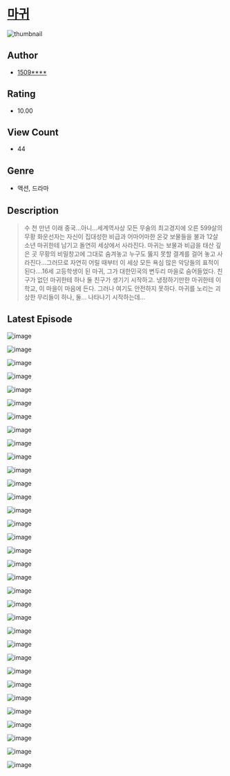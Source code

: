 # [마귀](https://comic.naver.com/challenge/list?titleId=811142)
![thumbnail](https://image-comic.pstatic.net/user_contents_data/challenge_comic/2023/05/25/367212/upload_7149806594454729521_480x623.jpeg)

## Author
- [1509****](https://comic.naver.com/artistTitle?id=367212)

## Rating
- 10.00

## View Count
- 44

## Genre
- 액션, 드라마

## Description
> 수 천 만년 이래 중국...아니...세계역사상 모든 무술의 최고경지에 오른 599살의 무황 화운선자는 자신이 집대성한 비급과 어마어마한 온갖 보물들을 불과 12살 소년 마귀한테 남기고 돌연히 세상에서 사라진다. 마귀는 보물과 비급을 태산 깊은 곳 무황의 비밀창고에 그대로 숨겨놓고 누구도 뚫지 못할 결계를 걸어 놓고 사라진다...그러므로 자연히 어릴 때부터 이 세상 모든 욕심 많은 악당들의 표적이 된다....16세 고등학생이 된 마귀, 그가 대한민국의 변두리 마을로 숨어들었다. 친구가 없던 마귀한테 하나 둘 친구가 생기기 시작하고. 냉정하기만한 마귀한테 이 학교, 이 마을이 마음에 든다. 그러나 여기도 안전하지 못하다. 마귀를 노리는 괴상한 무리들이 하나, 둘... 나타나기 시작하는데...


## Latest Episode
![image](https://image-comic.pstatic.net/user_contents_data/challenge_comic/2023/05/25/367212/upload_7305739526782204257.jpeg)

![image](https://image-comic.pstatic.net/user_contents_data/challenge_comic/2023/05/25/367212/upload_7017230982003767397.jpeg)

![image](https://image-comic.pstatic.net/user_contents_data/challenge_comic/2023/05/25/367212/upload_7003156133673646180.jpeg)

![image](https://image-comic.pstatic.net/user_contents_data/challenge_comic/2023/05/25/367212/upload_7004844974860023601.jpeg)

![image](https://image-comic.pstatic.net/user_contents_data/challenge_comic/2023/05/25/367212/upload_3833462911946799161.jpeg)

![image](https://image-comic.pstatic.net/user_contents_data/challenge_comic/2023/05/25/367212/upload_3618186433706274872.jpeg)

![image](https://image-comic.pstatic.net/user_contents_data/challenge_comic/2023/05/25/367212/upload_3472949550365488695.jpeg)

![image](https://image-comic.pstatic.net/user_contents_data/challenge_comic/2023/05/25/367212/upload_3761460496091930981.jpeg)

![image](https://image-comic.pstatic.net/user_contents_data/challenge_comic/2023/05/25/367212/upload_3544386105872890210.jpeg)

![image](https://image-comic.pstatic.net/user_contents_data/challenge_comic/2023/05/25/367212/upload_3545007341968909409.jpeg)

![image](https://image-comic.pstatic.net/user_contents_data/challenge_comic/2023/05/25/367212/upload_3904681574233553206.jpeg)

![image](https://image-comic.pstatic.net/user_contents_data/challenge_comic/2023/05/25/367212/upload_3472610003233563187.jpeg)

![image](https://image-comic.pstatic.net/user_contents_data/challenge_comic/2023/05/25/367212/upload_7378416149336568420.jpeg)

![image](https://image-comic.pstatic.net/user_contents_data/challenge_comic/2023/05/25/367212/upload_3545518413116039479.jpeg)

![image](https://image-comic.pstatic.net/user_contents_data/challenge_comic/2023/05/25/367212/upload_7378362277527904564.jpeg)

![image](https://image-comic.pstatic.net/user_contents_data/challenge_comic/2023/05/25/367212/upload_7364291827311391074.jpeg)

![image](https://image-comic.pstatic.net/user_contents_data/challenge_comic/2023/05/25/367212/upload_7293070945267366245.jpeg)

![image](https://image-comic.pstatic.net/user_contents_data/challenge_comic/2023/05/25/367212/upload_3689349012380727094.jpeg)

![image](https://image-comic.pstatic.net/user_contents_data/challenge_comic/2023/05/25/367212/upload_3918476042921128036.jpeg)

![image](https://image-comic.pstatic.net/user_contents_data/challenge_comic/2023/05/25/367212/upload_3486459249816713571.jpeg)

![image](https://image-comic.pstatic.net/user_contents_data/challenge_comic/2023/05/25/367212/upload_7220167830257415730.jpeg)

![image](https://image-comic.pstatic.net/user_contents_data/challenge_comic/2023/05/25/367212/upload_4121412895453241649.jpeg)

![image](https://image-comic.pstatic.net/user_contents_data/challenge_comic/2023/05/25/367212/upload_7364573075392901430.jpeg)

![image](https://image-comic.pstatic.net/user_contents_data/challenge_comic/2023/05/25/367212/upload_4063707454278677090.jpeg)

![image](https://image-comic.pstatic.net/user_contents_data/challenge_comic/2023/05/25/367212/upload_4051323462397355058.jpeg)

![image](https://image-comic.pstatic.net/user_contents_data/challenge_comic/2023/05/25/367212/upload_3617906965217555251.jpeg)

![image](https://image-comic.pstatic.net/user_contents_data/challenge_comic/2023/05/25/367212/upload_7147828542118703718.jpeg)

![image](https://image-comic.pstatic.net/user_contents_data/challenge_comic/2023/05/25/367212/upload_7306018600113943609.jpeg)

![image](https://image-comic.pstatic.net/user_contents_data/challenge_comic/2023/05/25/367212/upload_7018068587331465267.jpeg)

![image](https://image-comic.pstatic.net/user_contents_data/challenge_comic/2023/05/25/367212/upload_7219945523505475685.jpeg)

![image](https://image-comic.pstatic.net/user_contents_data/challenge_comic/2023/05/25/367212/upload_7220789960602117687.jpeg)

![image](https://image-comic.pstatic.net/user_contents_data/challenge_comic/2023/05/25/367212/upload_7219611485980407607.jpeg)

![image](https://image-comic.pstatic.net/user_contents_data/challenge_comic/2023/05/25/367212/upload_4048793447466886450.jpeg)
